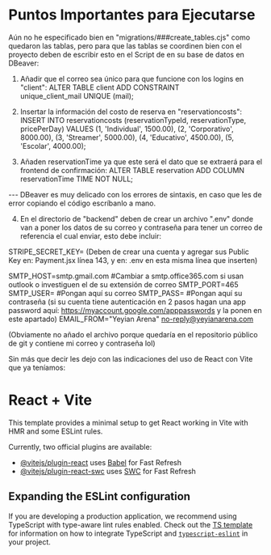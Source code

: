 # Puntos Importantes para Ejecutarse
Aún no he especificado bien en "migrations/###create_tables.cjs" como quedaron las tablas, pero para que las tablas se coordinen bien con el proyecto deben de escribir esto en el Script de <arenareservations> en su base de datos en DBeaver:
1. Añadir que el correo sea único para que funcione con los logins en "client":
ALTER TABLE client
ADD CONSTRAINT unique_client_mail UNIQUE (mail);

2. Insertar la información del costo de reserva en "reservationcosts":
INSERT INTO reservationcosts (reservationTypeId, reservationType, pricePerDay) VALUES
  (1, 'Individual', 1500.00),
  (2, 'Corporativo', 8000.00),
  (3, 'Streamer', 5000.00),
  (4, 'Educativo', 4500.00),
  (5, 'Escolar', 4000.00);

3. Añaden reservationTime ya que este será el dato que se extraerá para el frontend de confirmación:
ALTER TABLE reservation
ADD COLUMN reservationTime TIME NOT NULL;

--- DBeaver es muy delicado con los errores de sintaxis, en caso que les de error copiando el código escríbanlo a mano.


4. En el directorio de "backend" deben de crear un archivo ".env" donde van a poner los datos de su correo y contraseña para tener un correo de referencia el cual enviar, esto debe incluir:

STRIPE_SECRET_KEY= (Deben de crear una cuenta y agregar sus Public Key en: Payment.jsx línea 143, y en: .env en esta misma línea que inserten)

SMTP_HOST=smtp.gmail.com #Cambiar a smtp.office365.com si usan outlook o investiguen el de su extensión de correo
SMTP_PORT=465
SMTP_USER= #Pongan aquí su correo
SMTP_PASS= #Pongan aquí su contraseña (si su cuenta tiene autenticación en 2 pasos hagan una app password aquí: https://myaccount.google.com/apppasswords y la ponen en este apartado)
EMAIL_FROM="Yeyian Arena" <no-reply@yeyianarena.com>

(Obviamente no añado el archivo porque quedaría en el repositorio público de git y contiene mi correo y contraseña lol)

Sin más que decir les dejo con las indicaciones del uso de React con Vite que ya teníamos:

# React + Vite

This template provides a minimal setup to get React working in Vite with HMR and some ESLint rules.

Currently, two official plugins are available:

- [@vitejs/plugin-react](https://github.com/vitejs/vite-plugin-react/blob/main/packages/plugin-react) uses [Babel](https://babeljs.io/) for Fast Refresh
- [@vitejs/plugin-react-swc](https://github.com/vitejs/vite-plugin-react/blob/main/packages/plugin-react-swc) uses [SWC](https://swc.rs/) for Fast Refresh

## Expanding the ESLint configuration

If you are developing a production application, we recommend using TypeScript with type-aware lint rules enabled. Check out the [TS template](https://github.com/vitejs/vite/tree/main/packages/create-vite/template-react-ts) for information on how to integrate TypeScript and [`typescript-eslint`](https://typescript-eslint.io) in your project.
